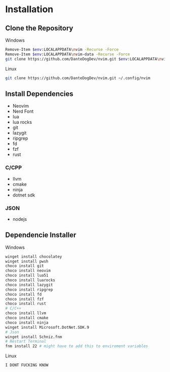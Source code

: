 # Installation

## Clone the Repository

Windows

```bash
Remove-Item $env:LOCALAPPDATA\nvim -Recurse -Force
Remove-Item $env:LOCALAPPDATA\nvim-data -Recurse -Force
git clone https://github.com/DanteDogDev/nvim.git $env:LOCALAPPDATA\nvim
```

Linux

```bash
git clone https://github.com/DanteDogDev/nvim.git ~/.config/nvim
```

## Install Dependencies

- Neovim 
- Nerd Font
- lua
- lua rocks
- git
- lazygit
- ripgrep
- fd
- fzf
- rust

### C/CPP

- llvm
- cmake
- ninja
- dotnet sdk

### JSON

- nodejs

## Dependencie Installer

Windows

```bash
winget install chocolatey
winget install pwsh
choco install git
choco install neovim
choco install lua51
choco install luarocks
choco install lazygit
choco install ripgrep
choco install fd
choco install fzf
choco install rust
# C/C++
choco install llvm
choco install cmake
choco install ninja
winget install Microsoft.DotNet.SDK.9
# Json
winget install Schniz.fnm
# Restart Terminal
fnm install 22 # might have to add this to enviroment variables
```

Linux
```bash
I DONT FUCKING KNOW
```
